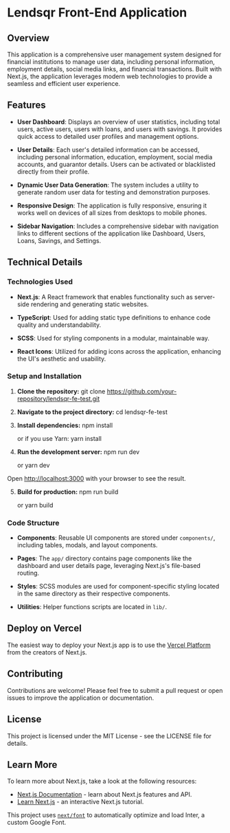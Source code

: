 # Lendsqr Front-End Application


## Overview


This application is a comprehensive user management system designed for financial institutions to manage user data, including personal information, employment details, social media links, and financial transactions. Built with Next.js, the application leverages modern web technologies to provide a seamless and efficient user experience.


## Features

- **User Dashboard**: Displays an overview of user statistics, including total users, active users, users with loans, and users with savings. It provides quick access to detailed user profiles and management options.


- **User Details**: Each user's detailed information can be accessed, including personal information, education, employment, social media accounts, and guarantor details. Users can be activated or blacklisted directly from their profile.


- **Dynamic User Data Generation**: The system includes a utility to generate random user data for testing and demonstration purposes.


- **Responsive Design**: The application is fully responsive, ensuring it works well on devices of all sizes from desktops to mobile phones.


- **Sidebar Navigation**: Includes a comprehensive sidebar with navigation links to different sections of the application like Dashboard, Users, Loans, Savings, and Settings.



## Technical Details


### Technologies Used

- **Next.js**: A React framework that enables functionality such as server-side rendering and generating static websites.


- **TypeScript**: Used for adding static type definitions to enhance code quality and understandability.


- **SCSS**: Used for styling components in a modular, maintainable way.


- **React Icons**: Utilized for adding icons across the application, enhancing the UI's aesthetic and usability.


### Setup and Installation

1. **Clone the repository:**
   git clone https://github.com/your-repository/lendsqr-fe-test.git


2. **Navigate to the project directory:**
   cd lendsqr-fe-test


3. **Install dependencies:**
   npm install
   
   or if you use Yarn:
    yarn install


4. **Run the development server:**
   npm run dev

   or
    yarn dev


Open [http://localhost:3000](http://localhost:3000) with your browser to see the result.


5. **Build for production:**
   npm run build

   or
   yarn build



### Code Structure

- **Components**: Reusable UI components are stored under `components/`, including tables, modals, and layout components.   


- **Pages**: The `app/` directory contains page components like the dashboard and user details page, leveraging Next.js's file-based routing.


- **Styles**: SCSS modules are used for component-specific styling located in the same directory as their respective components.


- **Utilities**: Helper functions scripts are located in `lib/`.

## Deploy on Vercel

The easiest way to deploy your Next.js app is to use the [Vercel Platform](https://vercel.com/new?utm_medium=default-template&filter=next.js&utm_source=create-next-app&utm_campaign=create-next-app-readme) from the creators of Next.js.



## Contributing

Contributions are welcome! Please feel free to submit a pull request or open issues to improve the application or documentation.


## License

This project is licensed under the MIT License - see the LICENSE file for details.


## Learn More

To learn more about Next.js, take a look at the following resources:

- [Next.js Documentation](https://nextjs.org/docs) - learn about Next.js features and API.
- [Learn Next.js](https://nextjs.org/learn) - an interactive Next.js tutorial.


This project uses [`next/font`](https://nextjs.org/docs/basic-features/font-optimization) to automatically optimize and load Inter, a custom Google Font.


